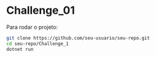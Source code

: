 # Challenge_01

Para rodar o projeto:

```bash
git clone https://github.com/seu-usuario/seu-repo.git
cd seu-repo/Challenge_1
dotnet run
```
